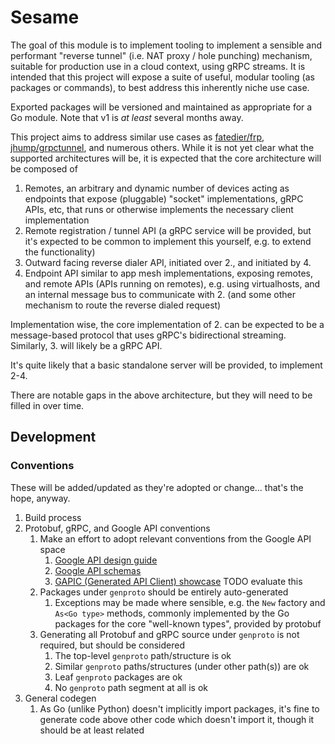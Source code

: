 # Sesame

The goal of this module is to implement tooling to implement a sensible and performant "reverse tunnel" (i.e. NAT proxy
/ hole punching) mechanism, suitable for production use in a cloud context, using gRPC streams. It is intended that this
project will expose a suite of useful, modular tooling (as packages or commands), to best address this inherently niche
use case.

Exported packages will be versioned and maintained as appropriate for a Go module. Note that v1 is _at least_ several
months away.

This project aims to address similar use cases as [fatedier/frp](https://github.com/fatedier/frp),
[jhump/grpctunnel](https://github.com/jhump/grpctunnel), and numerous others. While it is not yet clear what the
supported architectures will be, it is expected that the core architecture will be composed of

1. Remotes, an arbitrary and dynamic number of devices acting as endpoints that expose (pluggable) "socket"
   implementations, gRPC APIs, etc, that runs or otherwise implements the necessary client implementation
2. Remote registration / tunnel API (a gRPC service will be provided, but it's expected to be common to implement this
   yourself, e.g. to extend the functionality)
3. Outward facing reverse dialer API, initiated over 2., and initiated by 4.
4. Endpoint API similar to app mesh implementations, exposing remotes, and remote APIs (APIs running on remotes), e.g.
   using virtualhosts, and an internal message bus to communicate with 2. (and some other mechanism to route the reverse
   dialed request)

Implementation wise, the core implementation of 2. can be expected to be a message-based protocol that uses gRPC's
bidirectional streaming. Similarly, 3. will likely be a gRPC API.

It's quite likely that a basic standalone server will be provided, to implement 2-4.

There are notable gaps in the above architecture, but they will need to be filled in over time.

## Development

### Conventions

These will be added/updated as they're adopted or change... that's the hope, anyway.

1. Build process
2. Protobuf, gRPC, and Google API conventions
    1. Make an effort to adopt relevant conventions from the Google API space
        1. [Google API design guide](https://cloud.google.com/apis/design)
        2. [Google API schemas](https://github.com/googleapis/googleapis)
        3. [GAPIC (Generated API Client) showcase](https://github.com/googleapis/gapic-showcase)
           TODO evaluate this
    2. Packages under `genproto` should be entirely auto-generated
        1. Exceptions may be made where sensible, e.g. the `New` factory and `As<Go type>` methods, commonly implemented
           by the Go packages for the core "well-known types", provided by protobuf
    3. Generating all Protobuf and gRPC source under `genproto` is not required, but should be considered
        1. The top-level `genproto` path/structure is ok
        2. Similar `genproto` paths/structures (under other path(s)) are ok
        3. Leaf `genproto` packages are ok
        4. No `genproto` path segment at all is ok
3. General codegen
    1. As Go (unlike Python) doesn't implicitly import packages, it's fine to generate code above other code which
       doesn't import it, though it should be at least related
